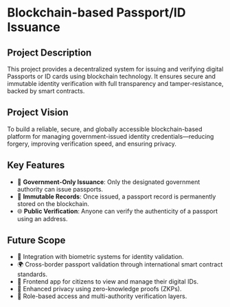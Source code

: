 # Blockchain-based Passport/ID Issuance

## Project Description
This project provides a decentralized system for issuing and verifying digital Passports or ID cards using blockchain technology. It ensures secure and immutable identity verification with full transparency and tamper-resistance, backed by smart contracts.

## Project Vision
To build a reliable, secure, and globally accessible blockchain-based platform for managing government-issued identity credentials—reducing forgery, improving verification speed, and ensuring privacy.

## Key Features
- 🔐 **Government-Only Issuance**: Only the designated government authority can issue passports.
- 🧾 **Immutable Records**: Once issued, a passport record is permanently stored on the blockchain.
- 🌐 **Public Verification**: Anyone can verify the authenticity of a passport using an address.

## Future Scope
- 🧬 Integration with biometric systems for identity validation.
- 🌍 Cross-border passport validation through international smart contract standards.
- 📲 Frontend app for citizens to view and manage their digital IDs.
- 🔏 Enhanced privacy using zero-knowledge proofs (ZKPs).
- 🧩 Role-based access and multi-authority verification layers.

